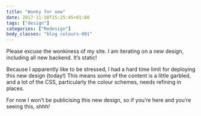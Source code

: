 ```yaml
---
title: "Wonky for now"
date: 2017-11-30T15:25:45+01:00
tags: ["design"]
categories: ["Redesign"]
body_classes: "blog colours-001"
---
```


Please excuse the wonkiness of my site. I am iterating on a new design, including all new backend. It’s static!

Because I apparently like to be stressed, I had a hard time limit for deploying this new design (today!) This means some of the content is a little garbled, and a lot of the CSS, particularly the colour schemes, needs refining in places.

For now I won’t be publicising this new design, so if you’re here and you’re seeing this, *shhh!*